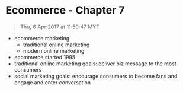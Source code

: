 # Ecommerce - Chapter 7
> Thu, 6 Apr 2017 at 11:50:47 MYT

- ecommerce marketing: 
    - traditional online marketing
    - modern online marketing
- ecommerce started 1995
- traditional online marketing goals: deliver biz message to the most consumers
- social marketing goals: encourage consumers to become fans and engage and enter conversation
